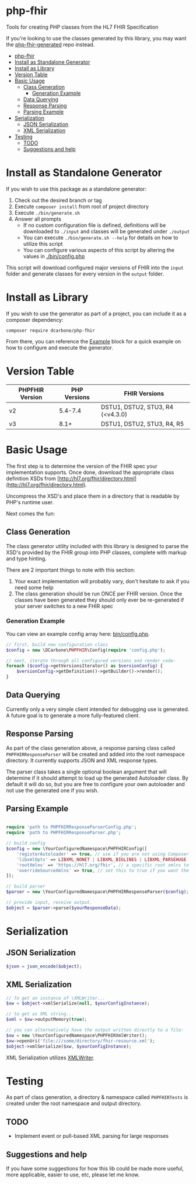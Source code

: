 # php-fhir
Tools for creating PHP classes from the HL7 FHIR Specification

If you're looking  to use the classes generated by this library, you may want the
[php-fhir-generated](https://github.com/dcarbone/php-fhir-generated) repo instead.

<!-- TOC -->
* [php-fhir](#php-fhir)
* [Install as Standalone Generator](#install-as-standalone-generator)
* [Install as Library](#install-as-library)
* [Version Table](#version-table)
* [Basic Usage](#basic-usage)
  * [Class Generation](#class-generation)
    * [Generation Example](#generation-example)
  * [Data Querying](#data-querying)
  * [Response Parsing](#response-parsing)
  * [Parsing Example](#parsing-example)
* [Serialization](#serialization)
  * [JSON Serialization](#json-serialization)
  * [XML Serialization](#xml-serialization)
* [Testing](#testing)
  * [TODO](#todo)
  * [Suggestions and help](#suggestions-and-help)
<!-- TOC -->

# Install as Standalone Generator
If you wish to use this package as a standalone generator:
 
1. Check out the desired branch or tag
2. Execute `composer install` from root of project directory
3. Execute `./bin/generate.sh`
4. Answer all prompts
   * If no custom configuration file is defined, definitions will be downloaded to `./input` and
classes will be generated under `./output` 
   * You can execute `./bin/generate.sh --help` for details on how to utilize this script
   * You can configure various aspects of this script by altering the values in [./bin/config.php](./bin/config.php)

This script will download configured major versions of FHIR into the `input` folder and
generate classes for every version in the `output` folder.

# Install as Library
If you wish to use the generator as part of a project, you can include it as a composer
dependency:

```shell
composer require dcarbone/php-fhir
```

From there, you can reference the [Example](#generation-example) block for a quick example on how to
configure and execute the generator.

# Version Table

| PHPFHIR Version | PHP Versions | FHIR Versions                    |
|-----------------|--------------|----------------------------------|
| v2              | 5.4-7.4      | DSTU1, DSTU2, STU3, R4 (<v4.3.0) |
| v3              | 8.1+         | DSTU1, DSTU2, STU3, R4, R5       |

# Basic Usage

The first step is to determine the version of the FHIR spec your implementation supports.  Once done, download
the appropriate class definition XSDs from [http://hl7.org/fhir/directory.html](http://hl7.org/fhir/directory.html).

Uncompress the XSD's and place them in a directory that is readable by PHP's runtime user.

Next comes the fun:

## Class Generation

The class generator utility included with this library is designed to parse the XSD's provided by the FHIR
group into PHP classes, complete with markup and type hinting.

There are 2 important things to note with this section:

1. Your exact implementation will probably vary, don't hesitate to ask if you need some help
2. The class generation should be run ONCE per FHIR version.  Once the classes have been generated they should only 
   ever be re-generated if your server switches to a new FHIR spec

### Generation Example

You can view an example config array here: [bin/config.php](./bin/config.php).

```php
// first, build new configuration class
$config = new \DCarbone\PHPFHIR\Config(require 'config.php');

// next, iterate through all configured versions and render code:
foreach ($config->getVersionsIterator() as $versionConfig) {
    $versionConfig->getDefinition()->getBuilder()->render();
}
```

## Data Querying

Currently only a very simple client intended for debugging use is generated.  A future goal is to generate a more
fully-featured client.

## Response Parsing

As part of the class generation above, a response parsing class called `PHPFHIRResponseParser` will be created
and added into the root namespace directory.  It currently supports JSON and XML response types.

The parser class takes a single optional boolean argument that will determine if it should
attempt to load up the generated Autoloader class.  By default it will do so, but you are free to configure your
own autoloader and not use the generated one if you wish.

## Parsing Example

```php

require 'path to PHPFHIRResponseParserConfig.php';
require 'path to PHPFHIRResponseParser.php';

// build config
$config = new \YourConfiguredNamespace\PHPFHIRConfig([
    'registerAutoloader' => true, // use if you are not using Composer
    'libxmlOpts' => LIBXML_NONET | LIBXML_BIGLINES | LIBXML_PARSEHUGE | LIBXML_HTML_NOIMPLIED | LIBXML_HTML_NODEFDTD | LIBXML_NOXMLDECL // choose different libxml arguments if you want, ymmv.
    'rootXmlns' => 'https://hl7.org/fhir', // a specific root xmlns to use, if the source does not return one
    'overrideSourceXmlns' => true, // set this to true if you want the 'rootXmlns' value you defined to override any value seen from source 
]);

// build parser
$parser = new \YourConfiguredNamespace\PHPFHIRResponseParser($config);

// provide input, receive output.
$object = $parser->parse($yourResponseData);

```

# Serialization

## JSON Serialization

```php
$json = json_encode($object);
```

## XML Serialization

```php
// To get an instance of \XMLWriter...
$xw = $object->xmlSerialize(null, $yourConfigInstance);

// to get as XML string...
$xml = $xw->outputMemory(true);

// you can alternatively have the output written directly to a file:
$xw = new \YourConfiguredNamespace\PHPFHIRXmlWriter();
$xw->openUri('file:///some/directory/fhir-resource.xml');
$object->xmlSerialize($xw, $yourConfigInstance);
```

XML Serialization utilizes [XMLWriter](https://www.php.net/manual/en/book.xmlwriter.php).

# Testing

As part of class generation, a directory & namespace called `PHPFHIRTests` is created under the root namespace and
output directory.

## TODO

- Implement event or pull-based XML parsing for large responses

## Suggestions and help

If you have some suggestions for how this lib could be made more useful, more applicable, easier to use, etc, please
let me know.
